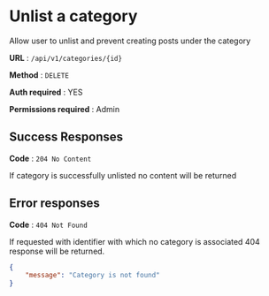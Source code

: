 # Unlist a category

Allow user to unlist and prevent creating posts under the category

**URL** : `/api/v1/categories/{id}`

**Method** : `DELETE`

**Auth required** : YES

**Permissions required** : Admin

## Success Responses

**Code** : `204 No Content`

If category is successfully unlisted no content will be returned

## Error responses

**Code** : `404 Not Found`

If requested with identifier with which no category is associated 404 response will be returned.

```json
{
    "message": "Category is not found"
}
```